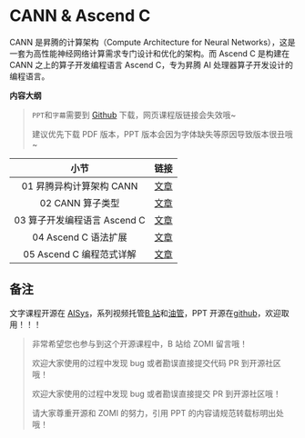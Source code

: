 <!--Copyright © ZOMI 适用于[License](https://github.com/chenzomi12/AISystem)版权许可-->

# CANN & Ascend C

CANN 是昇腾的计算架构（Compute Architecture for Neural Networks），这是一套为高性能神经网络计算需求专门设计和优化的架构。而 Ascend C 是构建在 CANN 之上的算子开发编程语言 Ascend C，专为昇腾 AI 处理器算子开发设计的编程语言。

**内容大纲**

> `PPT`和`字幕`需要到 [Github](https://github.com/chenzomi12/AISystem) 下载，网页课程版链接会失效哦~
>
> 建议优先下载 PDF 版本，PPT 版本会因为字体缺失等原因导致版本很丑哦~

| 小节 | 链接|
|:--:|:--:|
| 01 昇腾异构计算架构 CANN | [文章](./01CANN.md) |
| 02 CANN 算子类型 | [文章](./02OPType.md) |
| 03 算子开发编程语言 Ascend C | [文章](./03AscendC.md) |
| 04 Ascend C 语法扩展 | [文章](./04Grmmar.md) |
| 05 Ascend C 编程范式详解 | [文章](./05Paradigm.md) |

## 备注

文字课程开源在 [AISys](https://chenzomi12.github.io/)，系列视频托管[B 站](https://space.bilibili.com/517221395)和[油管](https://www.youtube.com/@ZOMI666/videos)，PPT 开源在[github](https://github.com/chenzomi12/AISystem)，欢迎取用！！！

> 非常希望您也参与到这个开源课程中，B 站给 ZOMI 留言哦！
> 
> 欢迎大家使用的过程中发现 bug 或者勘误直接提交代码 PR 到开源社区哦！
>
> 欢迎大家使用的过程中发现 bug 或者勘误直接提交 PR 到开源社区哦！
>
> 请大家尊重开源和 ZOMI 的努力，引用 PPT 的内容请规范转载标明出处哦！

